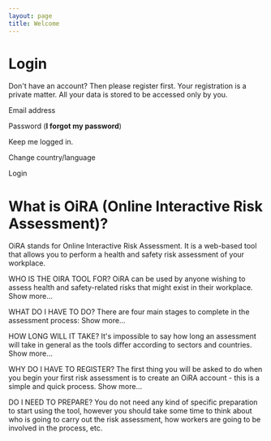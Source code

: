 ```yaml
---
layout: page
title: Welcome
---
```



# Login

Don't have an account? Then please register first. Your registration is a private matter. All your data is stored to be accessed only by you.

Email address 

Password (**I forgot my password**) 

Keep me logged in.

Change country/language

Login 

# What is OiRA (Online Interactive Risk Assessment)?

OiRA stands for Online Interactive Risk Assessment. It is a web-based tool that allows you to perform a health and safety risk assessment of your workplace.

WHO IS THE OIRA TOOL FOR?
OiRA can be used by anyone wishing to assess health and safety-related risks that might exist in their workplace.
Show more…

WHAT DO I HAVE TO DO?
There are four main stages to complete in the assessment process:
Show more…

HOW LONG WILL IT TAKE?
It's impossible to say how long an assessment will take in general as the tools differ according to sectors and countries.
Show more…

WHY DO I HAVE TO REGISTER?
The first thing you will be asked to do when you begin your first risk assessment is to create an OiRA account - this is a simple and quick process.
Show more…

DO I NEED TO PREPARE?
You do not need any kind of specific preparation to start using the tool, however you should take some time to think about who is going to carry out the risk assessment, how workers are going to be involved in the process, etc.